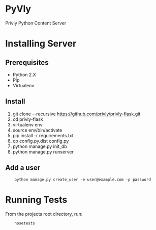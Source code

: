 PyVly
=====

Privly Python Content Server

Installing Server
=================

## Prerequisites

- Python 2.X
- Pip
- Virtualenv

## Install

1. git clone --recursive https://github.com/privly/privly-flask.git
1. cd privly-flask
1. virtualenv env
1. source env/bin/activate
1. pip install -r requirements.txt
1. cp config.py.dist config.py
1. python manage.py init_db
1. python manage.py runserver

## Add a user

        python manage.py create_user -e user@example.com -p password

Running Tests
=============

From the projects root directory, run:

        nosetests




